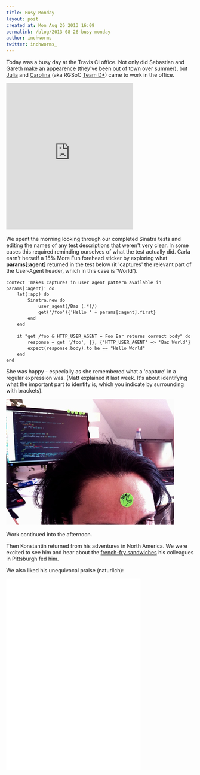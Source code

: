 ```yaml
---
title: Busy Monday
layout: post
created_at: Mon Aug 26 2013 16:09
permalink: /blog/2013-08-26-busy-monday
author: inchworms
twitter: inchworms_
---
```


Today was a busy day at the Travis CI office. Not only did Sebastian and Gareth make an appearence (they've been out of town over summer), but [Julia](https://twitter.com/juliaguar) and [Carolina](https://twitter.com/carolina) (aka RGSoC [Team D*](http://teamd.postach.io/)) came to work in the office.

<iframe src="http://loopc.am/CarlaD/loops/team-d-rgsoc.widget" width="340" height="390" scrolling="no" frameborder="no" allowTransparency="true"></iframe>

We spent the morning looking through our completed Sinatra tests and editing the names of any test descriptions that weren't very clear. In some cases this required reminding ourselves of what the test actually did. Carla earn't herself a 15% More Fun forehead sticker by exploring what **params[:agent]** returned in the test below (it 'captures' the relevant part of the User-Agent header, which in this case is 'World').

	context 'makes captures in user agent pattern available in params[:agent]' do
		let(:app) do
			Sinatra.new do
				user_agent(/Baz (.*)/)
				get('/foo'){'Hello ' + params[:agent].first}
			end
		end

		it "get /foo & HTTP_USER_AGENT = Foo Bar returns correct body" do
			response = get '/foo', {}, {'HTTP_USER_AGENT' => 'Baz World'}
			expect(response.body).to be == "Hello World"
		end
	end

She was happy - especially as she remembered what a 'capture' in a regular expression was. (Matt explained it last week. It's about identifying what the important part to identify is, which you indicate by surrounding with brackets).

![15 % more fun sticker](/images/15percentmorefun.jpg)

Work continued into the afternoon.

Then Konstantin returned from his adventures in North America. We were excited to see him and hear about the [french-fry sandwiches](http://images.teamsugar.com/files/upl1/0/6066/06_2009/ddc9df2303ce0fa6_DSC09174.jpg) his colleagues in Pittsburgh fed him.

We also liked his unequivocal praise (naturlich):

<iframe width="360" height="510" src="//www.youtube.com/embed/Y5uFDxv2z-g?rel=0" frameborder="0" allowfullscreen></iframe>


